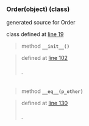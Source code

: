 ### Order(object) (class) ###

generated source for Order

class defined at [line 19](http://code.google.com/p/ibpy/source/browse/trunk/ib/ext/Order.py#19)

> method **`__init__()`**

> defined at [line 102](http://code.google.com/p/ibpy/source/browse/trunk/ib/ext/Order.py#102)
> ###### . ######

> method **`__eq__(p_other)`**

> defined at [line 130](http://code.google.com/p/ibpy/source/browse/trunk/ib/ext/Order.py#130)
> ###### . ######

